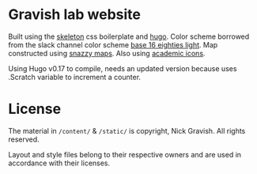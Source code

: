 
# Gravish lab website

Built using the [skeleton](http://www.getskeleton.com) css boilerplate and [hugo](http://www.hugo.com). Color scheme borrowed from the slack channel color scheme [base 16 eighties light](http://slackthemes.net/#/base16_eighties_light). Map constructed using [snazzy maps](https://snazzymaps.com/). Also using [academic icons](https://jpswalsh.github.io/academicons/). 

Using Hugo v0.17 to compile, needs an updated version because uses .Scratch variable to increment a counter. 

# License

The material in `/content/` & `/static/` is copyright, Nick Gravish. All rights reserved.

Layout and style files belong to their respective owners and are used in accordance with their licenses.

